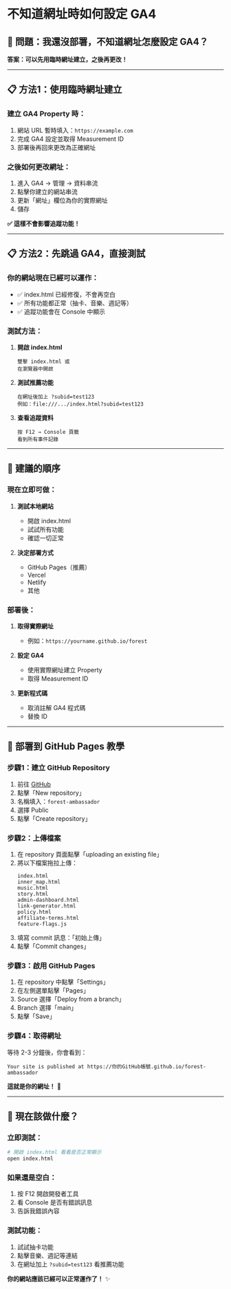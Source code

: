 # 不知道網址時如何設定 GA4

## 🎯 問題：我還沒部署，不知道網址怎麼設定 GA4？

**答案：可以先用臨時網址建立，之後再更改！**

---

## 📋 方法1：使用臨時網址建立

### 建立 GA4 Property 時：
1. 網站 URL 暫時填入：`https://example.com`
2. 完成 GA4 設定並取得 Measurement ID
3. 部署後再回來更改為正確網址

### 之後如何更改網址：
1. 進入 GA4 → 管理 → 資料串流
2. 點擊你建立的網站串流
3. 更新「網址」欄位為你的實際網址
4. 儲存

**✅ 這樣不會影響追蹤功能！**

---

## 📋 方法2：先跳過 GA4，直接測試

### 你的網站現在已經可以運作：
- ✅ index.html 已經修復，不會再空白
- ✅ 所有功能都正常（抽卡、音樂、週記等）
- ✅ 追蹤功能會在 Console 中顯示

### 測試方法：
1. **開啟 index.html**
   ```
   雙擊 index.html 或
   在瀏覽器中開啟
   ```

2. **測試推薦功能**
   ```
   在網址後加上 ?subid=test123
   例如：file:///.../index.html?subid=test123
   ```

3. **查看追蹤資料**
   ```
   按 F12 → Console 頁籤
   看到所有事件記錄
   ```

---

## 🚀 建議的順序

### 現在立即可做：
1. **測試本地網站**
   - 開啟 index.html
   - 試試所有功能
   - 確認一切正常

2. **決定部署方式**
   - GitHub Pages（推薦）
   - Vercel
   - Netlify
   - 其他

### 部署後：
1. **取得實際網址**
   - 例如：`https://yourname.github.io/forest`

2. **設定 GA4**
   - 使用實際網址建立 Property
   - 取得 Measurement ID

3. **更新程式碼**
   - 取消註解 GA4 程式碼
   - 替換 ID

---

## 📁 部署到 GitHub Pages 教學

### 步驟1：建立 GitHub Repository
1. 前往 [GitHub](https://github.com)
2. 點擊「New repository」
3. 名稱填入：`forest-ambassador`
4. 選擇 Public
5. 點擊「Create repository」

### 步驟2：上傳檔案
1. 在 repository 頁面點擊「uploading an existing file」
2. 將以下檔案拖拉上傳：
   ```
   index.html
   inner_map.html
   music.html
   story.html
   admin-dashboard.html
   link-generator.html
   policy.html
   affiliate-terms.html
   feature-flags.js
   ```
3. 填寫 commit 訊息：「初始上傳」
4. 點擊「Commit changes」

### 步驟3：啟用 GitHub Pages
1. 在 repository 中點擊「Settings」
2. 在左側選單點擊「Pages」
3. Source 選擇「Deploy from a branch」
4. Branch 選擇「main」
5. 點擊「Save」

### 步驟4：取得網址
等待 2-3 分鐘後，你會看到：
```
Your site is published at https://你的GitHub帳號.github.io/forest-ambassador
```

**這就是你的網址！** 🎉

---

## 🎯 現在該做什麼？

### 立即測試：
```bash
# 開啟 index.html 看看是否正常顯示
open index.html
```

### 如果還是空白：
1. 按 F12 開啟開發者工具
2. 看 Console 是否有錯誤訊息
3. 告訴我錯誤內容

### 測試功能：
1. 試試抽卡功能
2. 點擊音樂、週記等連結
3. 在網址加上 `?subid=test123` 看推薦功能

**你的網站應該已經可以正常運作了！** ✨